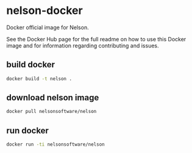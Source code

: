 # nelson-docker
Docker official image for Nelson.

See the Docker Hub page for the full readme on how to use this Docker image and for information regarding contributing and issues.

 ## build docker
```bash
docker build -t nelson .
```

## download nelson image
```bash
docker pull nelsonsoftware/nelson
```

 ## run docker
```bash
docker run -ti nelsonsoftware/nelson
```

